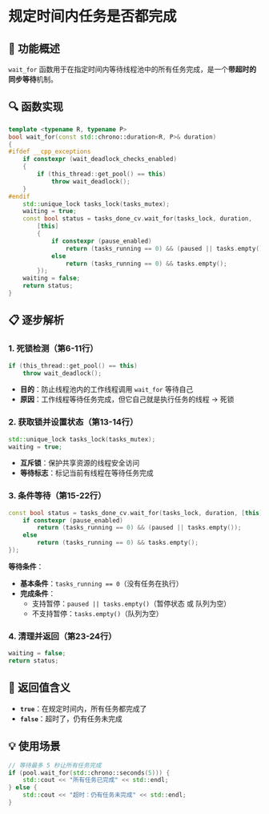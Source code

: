 # 规定时间内任务是否都完成

## 📌 功能概述
`wait_for` 函数用于在指定时间内等待线程池中的所有任务完成，是一个**带超时的同步等待**机制。

## 🔍 函数实现
```cpp
template <typename R, typename P>
bool wait_for(const std::chrono::duration<R, P>& duration)
{
#ifdef __cpp_exceptions
    if constexpr (wait_deadlock_checks_enabled)
    {
        if (this_thread::get_pool() == this)
            throw wait_deadlock();
    }
#endif
    std::unique_lock tasks_lock(tasks_mutex);
    waiting = true;
    const bool status = tasks_done_cv.wait_for(tasks_lock, duration,
        [this]
        {
            if constexpr (pause_enabled)
                return (tasks_running == 0) && (paused || tasks.empty());
            else
                return (tasks_running == 0) && tasks.empty();
        });
    waiting = false;
    return status;
}
```

## 📋 逐步解析

### 1. **死锁检测**（第6-11行）
```cpp
if (this_thread::get_pool() == this)
    throw wait_deadlock();
```
- **目的**：防止线程池内的工作线程调用 `wait_for` 等待自己
- **原因**：工作线程等待任务完成，但它自己就是执行任务的线程 → 死锁

### 2. **获取锁并设置状态**（第13-14行）
```cpp
std::unique_lock tasks_lock(tasks_mutex);
waiting = true;
```
- **互斥锁**：保护共享资源的线程安全访问
- **等待标志**：标记当前有线程在等待任务完成

### 3. **条件等待**（第15-22行）
```cpp
const bool status = tasks_done_cv.wait_for(tasks_lock, duration, [this] {
    if constexpr (pause_enabled)
        return (tasks_running == 0) && (paused || tasks.empty());
    else
        return (tasks_running == 0) && tasks.empty();
});
```

**等待条件**：
- **基本条件**：`tasks_running == 0`（没有任务在执行）
- **完成条件**：
  - 支持暂停：`paused || tasks.empty()`（暂停状态 或 队列为空）
  - 不支持暂停：`tasks.empty()`（队列为空）

### 4. **清理并返回**（第23-24行）
```cpp
waiting = false;
return status;
```

## 🎯 返回值含义
- **`true`**：在规定时间内，所有任务都完成了
- **`false`**：超时了，仍有任务未完成

## 💡 使用场景
```cpp
// 等待最多 5 秒让所有任务完成
if (pool.wait_for(std::chrono::seconds(5))) {
    std::cout << "所有任务已完成" << std::endl;
} else {
    std::cout << "超时：仍有任务未完成" << std::endl;
}
```